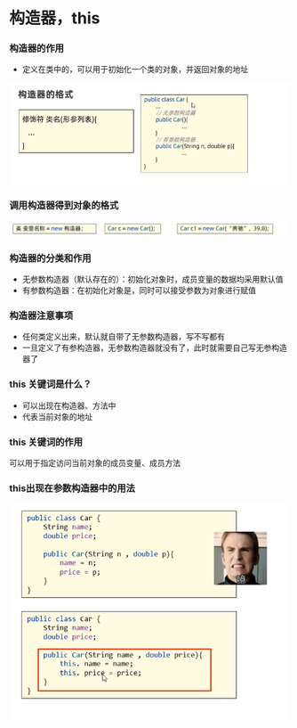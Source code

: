 # 构造器，this

### 构造器的作用

* 定义在类中的，可以用于初始化一个类的对象，并返回对象的地址

![](<../.gitbook/assets/image (1) (3).png>)

### 调用构造器得到对象的格式



![](<../.gitbook/assets/image (2).png>)

### 构造器的分类和作用

* 无参数构造器（默认存在的）：初始化对象时，成员变量的数据均采用默认值
* 有参数构造器：在初始化对象是，同时可以接受参数为对象进行赋值

### 构造器注意事项

* 任何类定义出来，默认就自带了无参数构造器，写不写都有
* 一旦定义了有参构造器，无参数构造器就没有了，此时就需要自己写无参构造器了

### this 关键词是什么？

* 可以出现在构造器、方法中
* 代表当前对象的地址

### this 关键词的作用

可以用于指定访问当前对象的成员变量、成员方法

### this出现在参数构造器中的用法



![](../.gitbook/assets/image.png)

